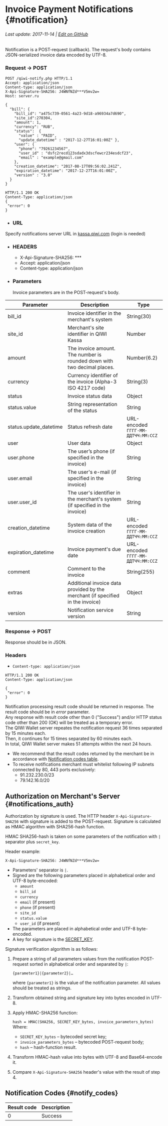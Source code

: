 # Invoice Payment Notifications {#notification}

###### Last update: 2017-11-14 | [Edit on GitHub](https://github.com/QIWI-API/bill-payments-rest-api-docs/blob/master/_notification_en.html.md)

Notification is a POST-request (callback). The request's body contains JSON-serialized invoice data encoded by UTF-8.

<h3 class="request method">Request → POST</h3>

~~~http
POST /qiwi-notify.php HTTP/1.1
Accept: application/json
Content-type: application/json
X-Api-Signature-SHA256: J4WNfNZd***V5mv2w=
Host: server.ru

{
  "bill": {
    "bill_id": "a475c739-0561-4a23-9d18-a96934a7d690",
    "site_id":270304,
    "amount": 1,
    "currency": "RUB",
    "status":  {
      "value" : "PAID",
      "update_datetime" : "2017-12-27T16:01:00Z" },
    "user": {
      "phone": "79261234567",
      "user_id" : "dsfc2recd123sdadx3dscfewcr234esdcf23",
      "email" : "example@gmail.com"
    },
    "creation_datetime": "2017-08-17T09:56:02.241Z",
    "expiration_datetime": "2017-12-27T16:01:00Z",
    "version" : "3.0"
  }
}
~~~

~~~http
HTTP/1.1 200 OK
Content-Type: application/json
{
 "error": 0
}
~~~

<ul class="nestedList url">
    <li><h3>URL</h3>
    </li>
</ul>

<aside class="notice">
Specify notifications server URL in <a href="https://kassa.qiwi.com/">kassa.qiwi.com</a> (login is needed)
</aside>

<ul class="nestedList header">
    <li><h3>HEADERS</h3>
        <ul>
             <li>X-Api-Signature-SHA256: ***</li>
             <li>Accept: application/json</li>
             <li>Content-type: application/json</li>
        </ul>
    </li>
</ul>

<ul class="nestedList params">
    <li><h3>Parameters</h3><span>Invoice parameters are in the POST-request's body.</span>
    </li>
</ul>

Parameter|Description|Type
---------|--------|---
bill_id|Invoice identifier in the merchant's system|String(30)
site_id|Merchant's site identifier in QIWI Kassa| Number
amount | The invoice amount. The number is rounded down with two decimal places. | Number(6.2)
currency | Currency identifier of the invoice (Alpha-3 ISO 4217 code)| String(3)
status | Invoice status data | Object
status.value | String representation of the status|String
status.update_datetime|Status refresh date|URL-encoded<br>`ГГГГ-ММ-ДДTЧЧ:ММ:ССZ`
user | User data|Object
user.phone | The user’s phone (if specified in the invoice)|String
user.email|The user's e-mail  (if specified in the invoice)|String
user.user_id|The user's identifier in the merchant's system (if specified in the invoice)| String
creation_datetime | System data of the invoice creation | URL-encoded<br>`ГГГГ-ММ-ДДTЧЧ:ММ:ССZ`
expiration_datetime |Invoice payment's due date | URL-encoded<br>`ГГГГ-ММ-ДДTЧЧ:ММ:ССZ`
comment | Comment to the invoice | String(255)
extras | Additional invoice data provided by the merchant (if specified in the invoice)| Object
version | Notification service version | String

<h3 class="request method">Response → POST</h3>

Response should be in JSON.

### Headers

*  `Content-type: application/json`

~~~http
HTTP/1.1 200 OK
Content-Type: application/json

{
 "error": 0
}
~~~

<aside class="warning">
Notification processing result code should be returned in response. The result code should be in <i>error</i> parameter.<br>
Any response with result code other than 0 ("Success") and/or HTTP status code other than 200 (OK) will be treated as a temporary error.<br>
The QIWI Wallet server repeates the notification request 36 times separated by 15 minutes each.<br>Then, it continues for 15 times separated by 60 minutes each.<br>In total, QIWI Wallet server makes 51 attempts within the next 24 hours.
</aside>

<aside class="notice">
<ul>
<li>We recommend that the result codes returned by the merchant be in accordance with <a href="#notify_codes">Notification codes table</a>.</li>
<li>To receive notifications merchant must whitelist following IP subnets connected by 80, 443 ports exclusively:
<ul>
<li>91.232.230.0/23</li>
<li>79.142.16.0/20</li>
</ul>
</li>
</ul>
</aside>


## Authorization on Merchant's Server {#notifications_auth}

Authorization by signature is used. The HTTP header `X-Api-Signature-SHA256` with signature is added to the POST-request. Signature is calculated as HMAC algorithm with SHA256-hash function.

HMAC SHA256-hash is taken on some parameters of the notification with `|` separator plus `secret_key`.

Header example:

`X-Api-Signature-SHA256: J4WNfNZd***V5mv2w=`

* Parameters' separator is `|`.
* Signed are the following parameters placed in alphabetical order and UTF-8 byte-encoded:
   * `amount`
   * `bill_id`
   * `currency`
   * `email` (if present)
   * `phone` (if present)
   * `site_id`
   * `status.value`
   * `user_id` (if present)
* The parameters are placed in alphabetical order and UTF-8 byte-encoded.
* A key for signature is the [SECRET_KEY](#auth).

Signature verification algorithm is as follows:

1. Prepare a string of all parameters values from the notification POST-request sorted in alphabetical order and separated by `|`:

    `{parameter1}|{parameter2}|…`

    where `{parameter1}` is the value of the notification parameter. All values should be treated as strings.

2. Transform obtained string and signature key into bytes encoded in UTF-8.
3. Apply HMAC-SHA256 function:

    `hash = HMAС(SHA256, SECRET_KEY_bytes, invoice_parameters_bytes)`
    Where:

    * `SECRET_KEY_bytes` – bytecoded secret key;
    * `invoice_parameters_bytes` – bytecoded POST-request body;
    * `hash` – hash-function result.

4. Transform HMAC-hash value into bytes with UTF-8 and Base64-encode it.
5. Compare `X-Api-Signature-SHA256` header's value with the result of step 4.


## Notification Codes {#notify_codes}

Result code|Description
--------------|--------
0|Success
